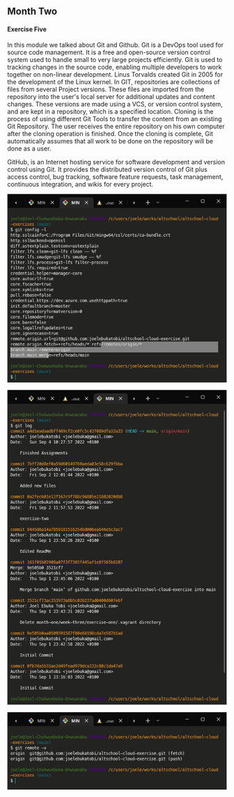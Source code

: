 ## Month Two

#### Exercise Five

In this module we talked about Git and Github. Git is a DevOps tool used for source code management. It is a free and open-source version control system used to handle small to very large projects efficiently. Git is used to tracking changes in the source code, enabling multiple developers to work together on non-linear development. Linus Torvalds created Git in 2005 for the development of the Linux kernel. In GIT, repositories are collections of files from several Project versions. These files are imported from the repository into the user's local server for additional updates and content changes. These versions are made using a VCS, or version control system, and are kept in a repository, which is a specified location. Cloning is the process of using different Git Tools to transfer the content from an existing Git Repository. The user receives the entire repository on his own computer after the cloning operation is finished. Once the cloning is complete, Git automatically assumes that all work to be done on the repository will be done as a user.

GitHub, is an Internet hosting service for software development and version control using Git. It provides the distributed version control of Git plus access control, bug tracking, software feature requests, task management, continuous integration, and wikis for every project.

![alt](/month-two/week-one/exercise-one/git-config-l.png)

![alt](/month-two/week-one/exercise-one/git-log.png)

![alt](/month-two/week-one/exercise-one/git-remote-v.png)
